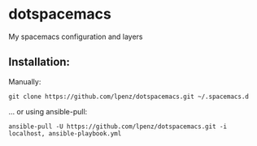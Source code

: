 # dotspacemacs

My spacemacs configuration and layers


## Installation:

Manually:

```shell
git clone https://github.com/lpenz/dotspacemacs.git ~/.spacemacs.d
``` 


... or using ansible-pull:

```shell
ansible-pull -U https://github.com/lpenz/dotspacemacs.git -i localhost, ansible-playbook.yml
```

